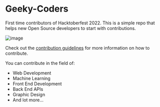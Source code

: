 # Geeky-Coders

First time contributors of Hacktoberfest 2022. This is a simple repo that helps new Open Source developers to start with contributions.

![image](https://user-images.githubusercontent.com/1830380/193360152-0902f5c1-2565-45ae-9975-aa44a0c2c933.png)

Check out the [contribution guidelines](./CONTRIBUTING.md) for more information on how to contribute.

You can contribute in the field of:

* Web Development
* Machine Learning
* Front End Development
* Back End APIs
* Graphic Design
* And lot more...
